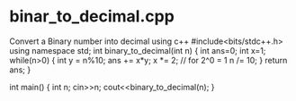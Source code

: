 # binar_to_decimal.cpp
Convert a Binary number into decimal using c++
#include<bits/stdc++.h>
using namespace std;
int binary_to_decimal(int n)
{ 
 int ans=0;
 int x=1;
 while(n>0)
 {
  int y = n%10;
  ans += x*y;
  x *= 2; // for 2^0 = 1
  n /= 10;
 }
 return ans;
}

int main()
{
 int n; 
 cin>>n;
 cout<<binary_to_decimal(n);
}
